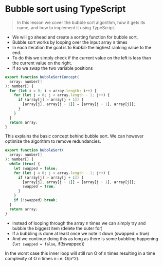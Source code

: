 # Bubble sort using TypeScript
> In this lesson we cover the bubble sort algorithm, how it gets its name, and how to implement it using TypeScript.

* We will go ahead and create a sorting function for bubble sort.
* Bubble sort works by looping over the input array n times
* In each iteration the goal is to *Bubble* the highest ranking value to the end.
* To do this we simply check if the current value on the left is less than the current value on the right. 
* If so we swap the two variable positions

```js
export function bubbleSortConcept(
  array: number[]
): number[] {
  for (let i = 0; i < array.length; i++) {
    for (let j = 0; j < array.length - 1; j++) {
      if (array[j] > array[j + 1]) {
        [array[j], array[j + 1]] = [array[j + 1], array[j]];
      }
    }
  }
  return array;
}
```
This explains the basic concept behind bubble sort. We can however optimize the algorithm to remove redundancies.

```js
export function bubbleSort(
  array: number[]
): number[] {
  while (true) {
    let swapped = false;
    for (let j = 0; j < array.length - 1; j++) {
      if (array[j] > array[j + 1]) {
        [array[j], array[j + 1]] = [array[j + 1], array[j]];
        swapped = true;
      }
    }
    if (!swapped) break;
  }
  return array;
}
```
* Instead of looping through the array n times we can simply try and bubble the biggest item (delete the outer for)
* If a bubbling is done at least once we note it down (swapped = true)
* And we continue doing this as long as there is some bubbling happening (`let swapped = false`, if(!swapped))

In the worst case this inner loop will still run O of n times resulting in a time complexity of O n times n i.e. O(n^2).

